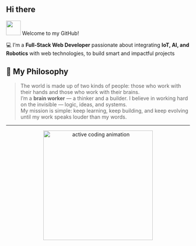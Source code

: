 ## Hi there

<img src="https://media.giphy.com/media/hvRJCLFzcasrR4ia7z/giphy.gif" width="40px" /> Welcome to my GitHub!  

💻 I’m a **Full-Stack Web Developer** passionate about integrating **IoT, AI, and Robotics** with web technologies, to build smart and impactful projects

## 🧭 My Philosophy

> The world is made up of two kinds of people: those who work with their hands and those who work with their brains.  
> I’m a **brain worker** — a thinker and a builder. I believe in working hard on the invisible — logic, ideas, and systems.  
> My mission is simple: keep learning, keep building, and keep evolving until my work speaks louder than my words.

---

<p align="center">
  <img src="https://media.giphy.com/media/l41lZxzroU33typuU/giphy.gif" width="300" alt="active coding animation"/>
</p>

<!-- <p align="center">
  <em>Let's build something epic—check my repos or say hi!</em>
</p> -->

